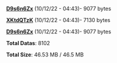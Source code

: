 [**D9s6n6Zx**](/data/D9s6n6Zx.txt) (10/12/22 - 04:43)- 9077 bytes

[**XKtdQTzK**](/data/XKtdQTzK.txt) (10/12/22 - 04:43)- 7130 bytes

[**D9s6n6Zx**](/data/D9s6n6Zx.txt) (10/12/22 - 04:43)- 9077 bytes

**Total Datas**: 8102

**Total Size**: 46.53 MB / 46.5 MB